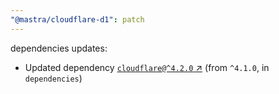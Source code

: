 ```yaml
---
"@mastra/cloudflare-d1": patch
---
```

dependencies updates:
  - Updated dependency [`cloudflare@^4.2.0` ↗︎](https://www.npmjs.com/package/cloudflare/v/4.2.0) (from `^4.1.0`, in `dependencies`)
